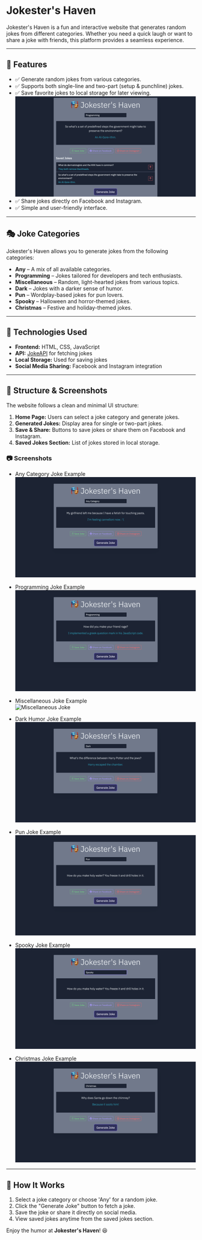 # Jokester's Haven

Jokester's Haven is a fun and interactive website that generates random jokes from different categories. Whether you need a quick laugh or want to share a joke with friends, this platform provides a seamless experience.

---

## 🌟 Features

- ✅ Generate random jokes from various categories.
- ✅ Supports both single-line and two-part (setup & punchline) jokes.
- ✅ Save favorite jokes to local storage for later viewing.
  ![Save feature](screenshots/save-feature.png)
- ✅ Share jokes directly on Facebook and Instagram.
- ✅ Simple and user-friendly interface.

---

## 🎭 Joke Categories

Jokester's Haven allows you to generate jokes from the following categories:

- **Any** – A mix of all available categories.
- **Programming** – Jokes tailored for developers and tech enthusiasts.
- **Miscellaneous** – Random, light-hearted jokes from various topics.
- **Dark** – Jokes with a darker sense of humor.
- **Pun** – Wordplay-based jokes for pun lovers.
- **Spooky** – Halloween and horror-themed jokes.
- **Christmas** – Festive and holiday-themed jokes.

---

## 🚀 Technologies Used

- **Frontend:** HTML, CSS, JavaScript  
- **API:** [JokeAPI](https://v2.jokeapi.dev) for fetching jokes  
- **Local Storage:** Used for saving jokes  
- **Social Media Sharing:** Facebook and Instagram integration  

---

## 📸 Structure & Screenshots

The website follows a clean and minimal UI structure:

1. **Home Page:** Users can select a joke category and generate jokes.
2. **Generated Jokes:** Display area for single or two-part jokes.
3. **Save & Share:** Buttons to save jokes or share them on Facebook and Instagram.
4. **Saved Jokes Section:** List of jokes stored in local storage.

### 📷 Screenshots

- Any Category Joke Example
  ![Any Joke](screenshots/any.png)

- Programming Joke Example  
  ![Programming Joke](screenshots/programming.png)

- Miscellaneous Joke Example  
  ![Miscellaneous Joke](screenshots/miscellaneous.png)

- Dark Humor Joke Example  
  ![Dark Joke](screenshots/dark.png)

- Pun Joke Example  
  ![Pun Joke](screenshots/pun.png)

- Spooky Joke Example  
  ![Spooky Joke](screenshots/spooky.png)

- Christmas Joke Example  
  ![Christmas Joke](screenshots/christmas.png)

---

## 🎉 How It Works

1. Select a joke category or choose 'Any' for a random joke.
2. Click the "Generate Joke" button to fetch a joke.
3. Save the joke or share it directly on social media.
4. View saved jokes anytime from the saved jokes section.

Enjoy the humor at **Jokester's Haven**! 😆  



